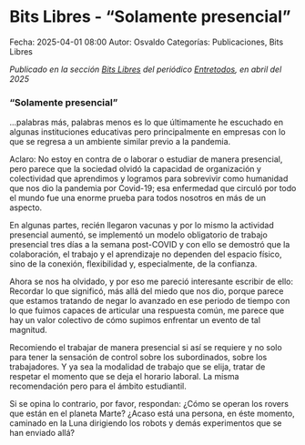 Bits Libres - “Solamente presencial”
==================================

Fecha: 2025-04-01 08:00
Autor: Osvaldo
Categorías: Publicaciones, Bits Libres

_Publicado en la sección [Bits Libres](http://www.gulag.org.mx/sobre-la-seccion-bits-libres.html) del periódico [Entretodos](http://periodicoentretodos.mx/version-impresa/), en abril del 2025_

<!-- break -->

### “Solamente presencial”

...palabras más, palabras menos es lo que últimamente he escuchado en algunas instituciones educativas pero principalmente en empresas con lo que se regresa a un ambiente similar previo a la pandemia.

Aclaro: No estoy en contra de o laborar o estudiar de manera presencial, pero parece que la sociedad olvidó la capacidad de organización y colectividad que aprendimos y logramos para sobrevivir como humanidad que nos dio la pandemia por Covid-19; esa enfermedad que circuló por todo el mundo fue una enorme prueba para todos nosotros en más de un aspecto.

En algunas partes, recién llegaron vacunas y por lo mismo la actividad presencial aumentó, se implementó un modelo obligatorio de trabajo presencial tres días a la semana post-COVID y con ello se demostró que la colaboración, el trabajo y el aprendizaje no dependen del espacio físico, sino de la conexión, flexibilidad y, especialmente, de la confianza.

Ahora se nos ha olvidado, y por eso me pareció interesante escribir de ello: Recordar lo que significó, más allá del miedo que nos dio, porque parece que estamos tratando de negar lo avanzado en ese periodo de tiempo con lo que fuimos capaces de articular una respuesta común, me parece que hay un valor colectivo de cómo supimos enfrentar un evento de tal magnitud.

Recomiendo el trabajar de manera presencial si así se requiere y no solo para tener la sensación de control sobre los subordinados, sobre los trabajadores. Y ya sea la modalidad de trabajo que se elija, tratar de respetar el momento que se deja el horario laboral. La misma recomendación pero para el ámbito estudiantil.

Si se opina lo contrario, por favor, respondan: ¿Cómo se operan los rovers que están en el planeta Marte? ¿Acaso está una persona, en éste momento, caminado en la Luna dirigiendo los robots y demás experimentos que se han enviado allá?

